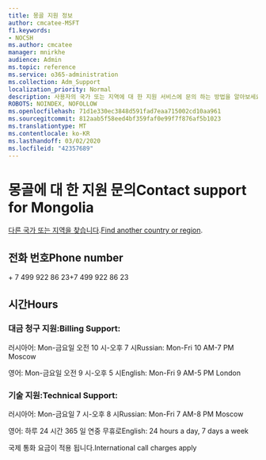 ```yaml
---
title: 몽골 지원 정보
author: cmcatee-MSFT
f1.keywords:
- NOCSH
ms.author: cmcatee
manager: mnirkhe
audience: Admin
ms.topic: reference
ms.service: o365-administration
ms.collection: Adm_Support
localization_priority: Normal
description: 사용자의 국가 또는 지역에 대 한 지원 서비스에 문의 하는 방법을 알아보세요.
ROBOTS: NOINDEX, NOFOLLOW
ms.openlocfilehash: 71d1e330ec3848d591fad7eaa715002cd10aa961
ms.sourcegitcommit: 812aab5f58eed4bf359faf0e99f7f876af5b1023
ms.translationtype: MT
ms.contentlocale: ko-KR
ms.lasthandoff: 03/02/2020
ms.locfileid: "42357689"
---
```

# <a name="contact-support-for-mongolia"></a><span data-ttu-id="54981-103">몽골에 대 한 지원 문의</span><span class="sxs-lookup"><span data-stu-id="54981-103">Contact support for Mongolia</span></span>

<span data-ttu-id="54981-104">[다른 국가 또는 지역을 찾습니다](../contact-support-for-business-products.md).</span><span class="sxs-lookup"><span data-stu-id="54981-104">[Find another country or region](../contact-support-for-business-products.md).</span></span>

## <a name="phone-number"></a><span data-ttu-id="54981-105">전화 번호</span><span class="sxs-lookup"><span data-stu-id="54981-105">Phone number</span></span>
<span data-ttu-id="54981-106">+ 7 499 922 86 23</span><span class="sxs-lookup"><span data-stu-id="54981-106">+7 499 922 86 23</span></span>

## <a name="hours"></a><span data-ttu-id="54981-107">시간</span><span class="sxs-lookup"><span data-stu-id="54981-107">Hours</span></span>
### <a name="billing-support"></a><span data-ttu-id="54981-108">대금 청구 지원:</span><span class="sxs-lookup"><span data-stu-id="54981-108">Billing Support:</span></span>

<span data-ttu-id="54981-109">러시아어: Mon-금요일 오전 10 시-오후 7 시</span><span class="sxs-lookup"><span data-stu-id="54981-109">Russian: Mon-Fri 10 AM-7 PM Moscow</span></span>

<span data-ttu-id="54981-110">영어: Mon-금요일 오전 9 시-오후 5 시</span><span class="sxs-lookup"><span data-stu-id="54981-110">English: Mon-Fri 9 AM-5 PM London</span></span>

### <a name="technical-support"></a><span data-ttu-id="54981-111">기술 지원:</span><span class="sxs-lookup"><span data-stu-id="54981-111">Technical Support:</span></span>

<span data-ttu-id="54981-112">러시아어: Mon-금요일 7 시-오후 8 시</span><span class="sxs-lookup"><span data-stu-id="54981-112">Russian: Mon-Fri 7 AM-8 PM Moscow</span></span>

<span data-ttu-id="54981-113">영어: 하루 24 시간 365 일 연중 무휴로</span><span class="sxs-lookup"><span data-stu-id="54981-113">English: 24 hours a day, 7 days a week</span></span>

<span data-ttu-id="54981-114">국제 통화 요금이 적용 됩니다.</span><span class="sxs-lookup"><span data-stu-id="54981-114">International call charges apply</span></span>
